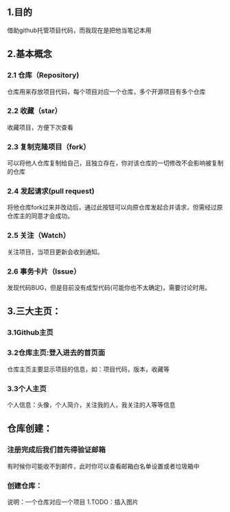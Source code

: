 ## 1.目的
借助github托管项目代码，而我现在是把他当笔记本用
## 2.基本概念
 ### 2.1 仓库（Repository)
 仓库用来存放项目代码，每个项目对应一个仓库，多个开源项目有多个仓库
 ### 2.2 收藏（star）
 收藏项目，方便下次查看
 ### 2.3 复制克隆项目（fork）
 可以将他人仓库复制给自己，且独立存在，你对该仓库的一切修改不会影响被复制的仓库
 ### 2.4 发起请求(pull request)
 将他仓库fork过来并改动后，通过此按钮可以向原仓库发起合并请求，但需经过原仓库主的同意才会成功。
 ### 2.5 关注（Watch）
 关注项目，当项目更新会收到通知。
 ### 2.6 事务卡片（Issue）
 发现代码BUG，但是目前没有成型代码(可能你也不太确定)，需要讨论时用。
## 3.三大主页：
### 3.1Github主页
### 3.2仓库主页:登入进去的首页面
仓库主页主要显示项目的信息，如：项目代码，版本，收藏等
### 3.3个人主页
个人信息：头像，个人简介，关注我的人，我关注的人等等信息
## 仓库创建：
### 注册完成后我们首先得验证邮箱
有时候你可能收不到邮件，此时你可以查看邮箱白名单设置或者垃圾箱中
### 创建仓库：
说明：一个仓库对应一个项目
1.TODO：插入图片
